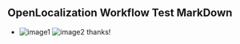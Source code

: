 ## OpenLocalization Workflow Test MarkDown
* ![image1](.\eb9c4a0a-31e3-4f6e-8865-8b5664af9ad7.PNG)   ![image2](.\02ddea20-1906-4ee1-bd62-8643ef24be83.png) 
thanks!